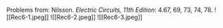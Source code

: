 Problems from: Nilsson. *Electric Circuits, 11th Edition*: 4.67, 69, 73, 74, 78.
![[Rec6-1.jpeg]]
![[Rec6-2.jpeg]]
![[Rec6-3.jpeg]]